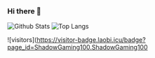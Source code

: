 ### Hi there 👋

![Github Stats](https://github-readme-stats.vercel.app/api?username=ShadowGaming100&count_private=true&show_icons=true&include_all_commits=true)
![Top Langs](https://github-readme-stats.vercel.app/api/top-langs/?username=ShadowGaming100&hide=TeX&layout=compact)

![visitors](https://visitor-badge.laobi.icu/badge?page_id=ShadowGaming100.ShadowGaming100
